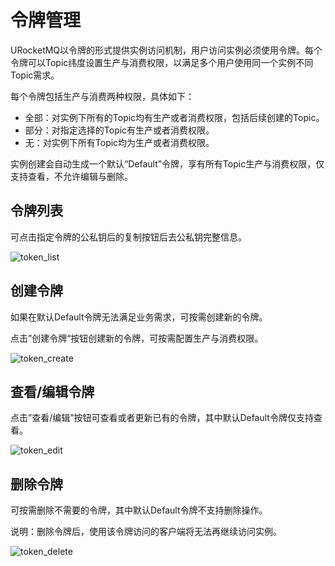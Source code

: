 # 令牌管理

URocketMQ以令牌的形式提供实例访问机制，用户访问实例必须使用令牌。每个令牌可以Topic纬度设置生产与消费权限，以满足多个用户使用同一个实例不同Topic需求。

每个令牌包括生产与消费两种权限，具体如下：
* 全部：对实例下所有的Topic均有生产或者消费权限，包括后续创建的Topic。
* 部分：对指定选择的Topic有生产或者消费权限。
* 无：对实例下所有Topic均为生产或者消费权限。

实例创建会自动生成一个默认“Default”令牌，享有所有Topic生产与消费权限，仅支持查看，不允许编辑与删除。

## 令牌列表

可点击指定令牌的公私钥后的复制按钮后去公私钥完整信息。

![token_list](/rocketmq/images/token_list.png)

## 创建令牌

如果在默认Default令牌无法满足业务需求，可按需创建新的令牌。

点击”创建令牌“按钮创建新的令牌，可按需配置生产与消费权限。

![token_create](/rocketmq/images/token_create.png)

## 查看/编辑令牌

点击”查看/编辑”按钮可查看或者更新已有的令牌，其中默认Default令牌仅支持查看。

![token_edit](/rocketmq/images/token_edit.png)

## 删除令牌

可按需删除不需要的令牌，其中默认Default令牌不支持删除操作。

说明：删除令牌后，使用该令牌访问的客户端将无法再继续访问实例。

![token_delete](/rocketmq/images/token_delete.png)